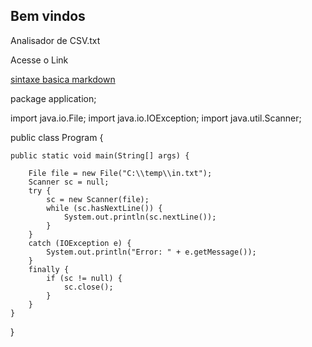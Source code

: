 ## Bem vindos
Analisador de CSV.txt

Acesse o Link

[sintaxe basica markdown](https://drfone.wondershare.com.br/android-transfer/import-csv-contacts-to-android.html) 


package application;

import java.io.File;
import java.io.IOException;
import java.util.Scanner;

public class Program {

	public static void main(String[] args) {

		File file = new File("C:\\temp\\in.txt");
		Scanner sc = null;
		try {
			sc = new Scanner(file);
			while (sc.hasNextLine()) {
				System.out.println(sc.nextLine());
			}
		} 
		catch (IOException e) {
			System.out.println("Error: " + e.getMessage());
		} 
		finally {
			if (sc != null) {
				sc.close();
			}
		}
	}
}
